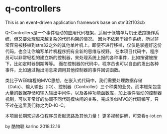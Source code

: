 # q-controllers
This is an event-driven application framework base on stm32f103cb

Q-Controllers是一个事件驱动的应用代码框架，适用于低端单片机无法跑操作系统，但又要处理越来越复杂的代码构架的情况。
因为不依赖于操作系统，所以非常容易被移植到stm32之外的其他单片机上。即便不进行移植，仅仅是掌握好这份代码，也会让你编写单片机程序拥有全新的思维与视野。
在本项目代码中，程序员可以非常轻松的建立新的控制器，来处理系统上报的各种事件，比如按键被按下，比如定时器到期等等。
而在控制器的代码中，程序员也可以自由的发出各种事件，比如通过抛出消息来调用其他控制器的事件回调函数。

类比于WEB编程的MVC思想，在嵌入式代码中，我们需要处理数据存储（Data）、输入输出（IO）、控制器（Controller）三个种类的业务。而本框架包含大量的数据存储和输入输出中间件，以及各种功能函数库，加上事件驱动的控制器机制，可以非常好的协调不同代码模块间的关系，完成类似MVC的代码编写，只不过在这里我们称之为D-IO-C。

本项目长期欢迎各位程序员贡献思路及其他力量！
更多视频讲解，可查看q-iot.cn

by 酷物联.karlno
2018.12.16
